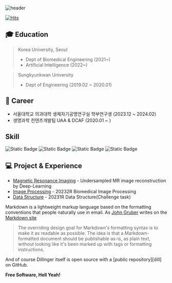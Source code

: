 ![header](https://capsule-render.vercel.app/api?type=transparent&height=300&color=gradient&text=Good%20Influence&fontSize=80&desc=dongpang&descSize=23&descAlignY=67&descAlign=75&fontColor=8A2BE2&textBg=false&stroke=000000&strokeWidth=1.2&rotate=-10)

[![Hits](https://hits.seeyoufarm.com/api/count/incr/badge.svg?url=https%3A%2F%2Fgithub.com%2Fd0ngpang%2Fhit-counter&count_bg=%238A3DC8&title_bg=%23555555&icon=&icon_color=%23E7E7E7&title=Hello%21+Dongpang&edge_flat=false)](https://hits.seeyoufarm.com)

## 🎓 Education
> Korea University, Seoul
> - Dept of Biomedical Engineering (2021~)
> - Artificial Intelligence (2022~)

> Sungkyunkwan University
> - Dept of Engineering (2019.02 ~ 2020.01)

## 📌 Career
- 서울대학교 의과대학 생체자기공명연구실 학부연구생 (2023.12 ~ 2024.02)
- 생명과학 컨텐츠개발팀 UAA & DCAF (2020.01 ~ )

## Skill
![Static Badge](https://img.shields.io/badge/Python-3776AB?style=flat&logo=python&logoColor=white) ![Static Badge](https://img.shields.io/badge/MATLAB-DD1100?style=flat&logo=Matrix&logoColor=white) ![Static Badge](https://img.shields.io/badge/TensorFlow-FF6F00?logo=TensorFlow&logoColor=white) ![Static Badge](https://img.shields.io/badge/scikitlearn-F7931E?logo=Scikitlearn&logoColor=white)

## 💻 Project & Experience

- [Magnetic Resonance Imaging] - Undersampled MR image reconstruction by Deep-Learning
- [Image Processing] - 20232R Biomedical Image Processing
- [Data Structure] - 20231R Data Structure(Challenge task)

Markdown is a lightweight markup language based on the formatting conventions
that people naturally use in email.
As [John Gruber] writes on the [Markdown site][df1]

> The overriding design goal for Markdown's
> formatting syntax is to make it as readable
> as possible. The idea is that a
> Markdown-formatted document should be
> publishable as-is, as plain text, without
> looking like it's been marked up with tags
> or formatting instructions.




And of course Dillinger itself is open source with a [public repository][dill]
 on GitHub.

**Free Software, Hell Yeah!**

[//]: # (These are reference links used in the body of this note and get stripped out when the markdown processor does its job. There is no need to format nicely because it shouldn't be seen. Thanks SO - http://stackoverflow.com/questions/4823468/store-comments-in-markdown-syntax)
   [Image Processing]: <https://github.com/d0ngpang/Biomedical-imaging>
   
   [Data Structure]: <https://github.com/joemccann/dillinger>
   [Magnetic Resonance Imaging]: <https://github.com/joemccann/dillinger.git>
   [john gruber]: <http://daringfireball.net>
   [df1]: <http://daringfireball.net/projects/markdown/>
   [markdown-it]: <https://github.com/markdown-it/markdown-it>
   [Ace Editor]: <http://ace.ajax.org>
   [node.js]: <http://nodejs.org>
   [Twitter Bootstrap]: <http://twitter.github.com/bootstrap/>
   [jQuery]: <http://jquery.com>
   [@tjholowaychuk]: <http://twitter.com/tjholowaychuk>
   [express]: <http://expressjs.com>
   [AngularJS]: <http://angularjs.org>
   [Gulp]: <http://gulpjs.com>

   [PlDb]: <https://github.com/joemccann/dillinger/tree/master/plugins/dropbox/README.md>
   
   [PlGd]: <https://github.com/joemccann/dillinger/tree/master/plugins/googledrive/README.md>
   [PlOd]: <https://github.com/joemccann/dillinger/tree/master/plugins/onedrive/README.md>
   [PlMe]: <https://github.com/joemccann/dillinger/tree/master/plugins/medium/README.md>
   [PlGa]: <https://github.com/RahulHP/dillinger/blob/master/plugins/googleanalytics/README.md>

